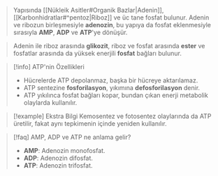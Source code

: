 >Yapısında [[Nükleik Asitler#Organik Bazlar|Adenin]], [[Karbonhidratlar#^pentoz|Riboz]] ve üc tane fosfat bulunur. Adenin ve ribozun birleşmesiyle **adenozin**, bu yapıya da fosfat eklenmesiyle sırasıyla **AMP**, **ADP** ve **ATP**'ye dönüşür.

>Adenin ile riboz arasında **glikozit**, riboz ve fosfat arasında **ester** ve fosfatlar arasında da yüksek enerjili **fosfat** bağları bulunur.

> [!info] ATP'nin Özellikleri
> - Hücrelerde ATP depolanmaz, başka bir hücreye aktarılamaz.
> - ATP sentezine **fosforilasyon**, yıkımına **defosforilasyon** denir.
> - ATP yıkılınca fosfat bağları kopar, bundan çıkan enerji metabolik olaylarda kullanılır.

> [!example] Ekstra Bilgi
> Kemosentez ve fotosentez olaylarında da ATP üretilir, fakat aynı tepkimenin içinde yeniden kullanılır.

> [!faq] AMP, ADP ve ATP ne anlama gelir?
> - **AMP**: Adenozin monofosfat.
> - **ADP**: Adenozin difosfat.
> - **ATP**: Adenozin trifosfat.
